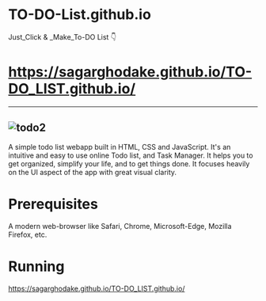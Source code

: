 # TO-DO-List.github.io

 Just_Click & _Make_To-DO List 👇

# https://sagarghodake.github.io/TO-DO_LIST.github.io/

---------------------------
![todo2](https://user-images.githubusercontent.com/60310009/95965436-91596380-0e27-11eb-8085-73ddf6ac518d.gif)
-------------------------------

A simple todo list webapp built in HTML, CSS and JavaScript.
It's an intuitive and easy to use online Todo list, and Task Manager. It helps you to get organized, simplify your life, and to get things done. It focuses heavily on the UI aspect of the app with great visual clarity.

# Prerequisites
A modern web-browser like Safari, Chrome, Microsoft-Edge, Mozilla Firefox, etc.

# Running
https://sagarghodake.github.io/TO-DO_LIST.github.io/

